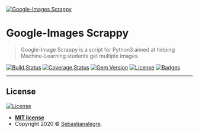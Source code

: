 <a href="http://sebastianalegre.com"><img src="https://sebastianalegre.com/wp-content/uploads/2020/06/GI-Scrappy.png" title="GI Scrappy" alt="Google-Images Scrappy"></a>

<!-- [![Sebastianalegre](https://sebastianalegre.com/wp-content/uploads/2020/06/GI-Scrappy.png)](http://sebastianalegre.com) -->


# Google-Images Scrappy

> Google-Image Scrappy is a script for Python3 aimed at helping Machine-Learning students get multiple images.

[![Build Status](http://img.shields.io/travis/badges/badgerbadgerbadger.svg?style=flat-square)](https://travis-ci.org/badges/badgerbadgerbadger)
[![Coverage Status](http://img.shields.io/coveralls/badges/badgerbadgerbadger.svg?style=flat-square)](https://coveralls.io/r/badges/badgerbadgerbadger)
[![Gem Version](http://img.shields.io/gem/v/badgerbadgerbadger.svg?style=flat-square)](https://rubygems.org/gems/badgerbadgerbadger)
[![License](http://img.shields.io/:license-mit-blue.svg?style=flat-square)](http://badges.mit-license.org)
[![Badges](http://img.shields.io/:badges-9/9-ff6799.svg?style=flat-square)](https://github.com/badges/badgerbadgerbadger)


---

## License

[![License](http://img.shields.io/:license-mit-blue.svg?style=flat-square)](http://badges.mit-license.org)

- **[MIT license](http://opensource.org/licenses/mit-license.php)**
- Copyright 2020 © <a href="http://fvcproductions.com" target="_blank">Sebastianalegre</a>.
